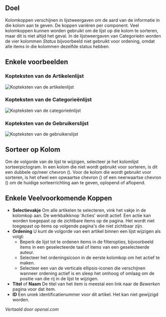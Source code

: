 <!-- Filename: Help4.x:List_Column_Headers  / Display title: Lijst Kolomkoppen -->

## Doel

Kolomkoppen verschijnen in lijstweergaven om de aard van de informatie in die kolom aan te geven. De koppen variëren per component. Veel kolomkoppen kunnen worden gebruikt om de lijst op die kolom te sorteren, maar dit is niet altijd het geval. In de lijstweergaven van Categorieën worden de vier kolommen *Status* bijvoorbeeld niet gebruikt voor ordening, omdat alle items in die kolommen dezelfde status hebben.

## Enkele voorbeelden

### Kopteksten van de Artikelenlijst

![Kopteksten van de artikelenlijst](../../../nl/images/common-elements/articles-list-column-header.png)

### Kopteksten van de Categorieënlijst

![Kopteksten van de categorieënlijst](../../../nl/images/common-elements/categories-list-column-header.png)

### Kopteksten van de Gebruikerslijst

![Kopteksten van de gebruikerslijst](../../../nl/images/common-elements/users-list-column-header.png)

## Sorteer op Kolom

Om de volgorde van de lijst te wijzigen, selecteer je het kolomlijst sorteerpictogram. In een kolom die niet wordt gebruikt voor sorteren, is dit een dubbele op/neer chevron
(<span class="ms-1 icon-sort" aria-hidden="true"></span>).
Voor de kolom die wordt gebruikt voor sorteren, is het ofwel een opwaartse chevron
(<span class="ms-1 icon-caret-up" aria-hidden="true"></span>) of een neerwaartse chevron
(<span class="ms-1 icon-caret-down" aria-hidden="true"></span>) om de huidige sorteerrichting aan te geven, oplopend of aflopend.

## Enkele Veelvoorkomende Koppen

- **Selectievakje** Om alle artikelen te selecteren, vink het vakje in de kolomkop aan.
    De werkbalkknop 'Acties' wordt actief. Een actie kan worden toegepast op de
    zichtbare items op de pagina. Het wordt niet toegepast op items op volgende pagina's
    die niet zichtbaar zijn.
- **Ordening** U kunt de volgorde van een artikel binnen een lijst wijzigen als
    volgt:
  - Beperk de lijst tot te ordenen items in de filteropties, bijvoorbeeld
    items in een geselecteerde taal of items van een geselecteerde auteur.
  - Selecteer het ordeningsicoon <i class="fa-solid fa-sort"></i> in de eerste
    kolomkop om het actief te maken.
  - Selecteer een van de verticale ellipsis-iconen <span class="icon-ellipsis-v"></span>
    die verschijnen wanneer ordening actief is en sleep het omhoog of omlaag om de
    positie van die rij in de lijst te wijzigen.
- **Titel** of **Naam** De titel van het item is meestal een link naar de
    *Bewerken* pagina voor dat item.
- **ID** Een uniek identificatienummer voor dit artikel. Het kan niet gewijzigd worden.

*Vertaald door openai.com*

